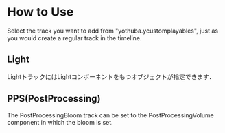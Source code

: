 # How to Use
Select the track you want to add from "yothuba.ycustomplayables", just as you would create a regular track in the timeline.
## Light
LightトラックにはLightコンポーネントをもつオブジェクトが指定できます．

## PPS(PostProcessing)
The PostProcessingBloom track can be set to the PostProcessingVolume component in which the bloom is set.